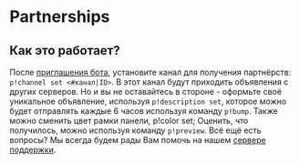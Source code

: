 # Partnerships
## Как это работает?
После [приглашения бота](https://discord.com/api/oauth2/authorize?client_id=843615157925445632&permissions=8&scope=bot), установите канал для получения партнёрств: `p!channel set <#канал|ID>`.
В этот канал будут приходить объявления с других серверов. Но и вы не оставайтесь в стороне - оформьте своё уникальное объявление, используя `p!description set`, которое можно будет отправлять каждые 6 часов используя команду `p!bump`.
Также можно сменить цвет рамки панели, p!color set;
Оценить, что получилось, можно используя команду `p!preview`. Всё ещё есть вопросы? Мы всегда будем рады Вам помочь на нашем [сервере поддержки](https://discord.gg/sof).